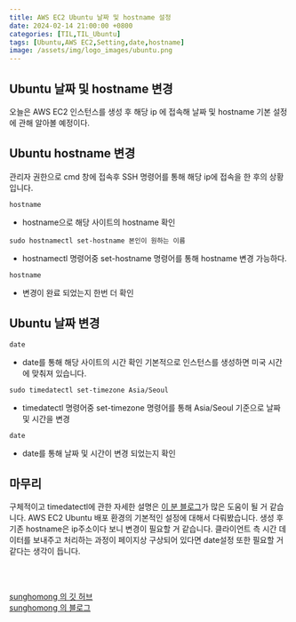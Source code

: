 ```yaml
---
title: AWS EC2 Ubuntu 날짜 및 hostname 설정
date: 2024-02-14 21:00:00 +0800
categories: [TIL,TIL_Ubuntu]
tags: [Ubuntu,AWS EC2,Setting,date,hostname]
image: /assets/img/logo_images/ubuntu.png
---
```


## Ubuntu 날짜 및 hostname 변경

오늘은 AWS EC2 인스턴스를 생성 후 해당 ip 에 접속해 날짜 및 hostname 기본 설정에 관해 알아볼 예정이다.

## Ubuntu hostname 변경

관리자 권한으로 cmd 창에 접속후 SSH 명령어를 통해 해당 ip에 접속을 한 후의 상황입니다.

```shell
hostname
```

- hostname으로 해당 사이트의 hostname 확인

```shell
sudo hostnamectl set-hostname 본인이 원하는 이름
```

- hostnamectl 명령어중 set-hostname 명령어를 통해 hostname 변경 가능하다.

```shell
hostname
```

- 변경이 완료 되었는지 한번 더 확인

## Ubuntu 날짜 변경

```shell
date
```

- date를 통해 해당 사이트의 시간 확인 기본적으로 인스턴스를 생성하면 미국 시간에 맞춰져 있습니다.

```shell
sudo timedatectl set-timezone Asia/Seoul
```

- timedatectl 명령어중 set-timezone 명령어를 통해 Asia/Seoul 기준으로 날짜 및 시간을 변경

```shell
date
```

- date를 통해 날짜 및 시간이 변경 되었는지 확인


## 마무리

구체적이고 timedatectl에 관한 자세한 설명은 [이 분 블로그](https://ko.linux-console.net/?p=15641)가 많은 도움이 될 거 같습니다. AWS EC2 Ubuntu 배포 환경의 기본적인 설정에 대해서 다뤄봤습니다. 생성 후 기존 hostname은 ip주소이다 보니 변경이 필요할 거 같습니다. 클라이언트 측 시간 데이터를 보내주고 처리하는 과정이 페이지상 구상되어 있다면 date설정 또한 필요할 거 같다는 생각이 듭니다.

<br><br>

[sunghomong 의 깃 허브](https://github.com/sunghomong) <br>
[sunghomong 의 블로그](https://sunghomong.github.io/)
